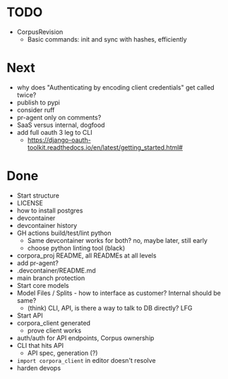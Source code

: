# TODO

- CorpusRevision
  - Basic commands: init and sync with hashes, efficiently

# Next

- why does "Authenticating by encoding client credentials" get called twice?
- publish to pypi
- consider ruff
- pr-agent only on comments?
- SaaS versus internal, dogfood
- add full oauth 3 leg to CLI
  - https://django-oauth-toolkit.readthedocs.io/en/latest/getting_started.html#

# Done

- Start structure
- LICENSE
- how to install postgres
- devcontainer
- devcontainer history
- GH actions build/test/lint python
  - Same devcontainer works for both? no, maybe later, still early
  - choose python linting tool (black)
- corpora_proj README, all READMEs at all levels
- add pr-agent?
- .devcontainer/README.md
- main branch protection
- Start core models
- Model Files / Splits - how to interface as customer? Internal should be same?
  - (think) CLI, API, is there a way to talk to DB directly? LFG
- Start API
- corpora_client generated
  - prove client works
- auth/auth for API endpoints, Corpus ownership
- CLI that hits API
  - API spec, generation (?)
- `import corpora_client` in editor doesn't resolve
- harden devops
